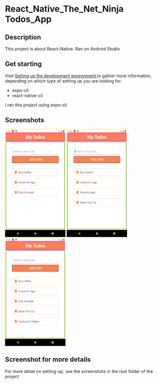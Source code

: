 # React_Native_The_Net_Ninja Todos_App

## Description
This project is about React-Native. Ran on Android Studio

## Get starting

 Visit <a href="https://reactnative.dev/docs/environment-setup">Setting up the development environment </a> to gather more information, depending on which type of setting up you are looking for: 
 <ul>
  <li>expo-cli</li>
  <li>react-native-cli</li>
</ul>
<p><bold>I ran this project using expo-cli</bold></p>

## Screenshots
<div>
<img src="https://github.com/danielOuattara/React_Native_The_Net_Ninja/blob/main/15_Icons_And_More_Flexbox/Screenshot_1638190502.png" style="width:200px" alt="shopping-list app"/>
<img src="https://github.com/danielOuattara/React_Native_The_Net_Ninja/blob/main/15_Icons_And_More_Flexbox/Screenshot_1638190530.png" style="width:200px" alt="shopping-list app"/>
<img src="https://github.com/danielOuattara/React_Native_The_Net_Ninja/blob/main/15_Icons_And_More_Flexbox/Screenshot_1638190554.png" style="width:200px" alt="shopping-list app"/>

</div>

## Screenshot for more details

<p>For more detail on setting-up, see the screenshots in the root folder of the project</p>
